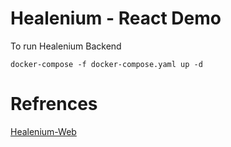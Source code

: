 # Healenium - React Demo

To run Healenium Backend
```
docker-compose -f docker-compose.yaml up -d
```

# Refrences
[Healenium-Web]( https://github.com/healenium/healenium-web)
